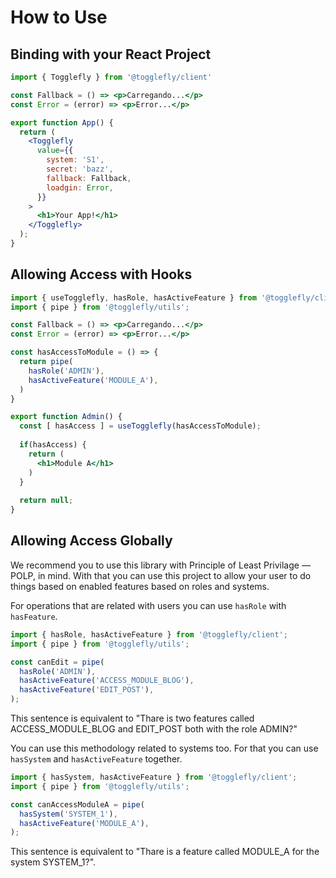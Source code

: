 # How to Use

## Binding with your React Project

```jsx
import { Togglefly } from '@togglefly/client'

const Fallback = () => <p>Carregando...</p>
const Error = (error) => <p>Error...</p>

export function App() {
  return (
    <Togglefly
      value={{
        system: 'S1',
        secret: 'bazz',
        fallback: Fallback,
        loadgin: Error, 
      }}
    >
      <h1>Your App!</h1>
    </Togglefly>
  );
}

```

## Allowing Access with Hooks
```jsx
import { useTogglefly, hasRole, hasActiveFeature } from '@togglefly/client'
import { pipe } from '@togglefly/utils';

const Fallback = () => <p>Carregando...</p>
const Error = (error) => <p>Error...</p>

const hasAccessToModule = () => {
  return pipe(
    hasRole('ADMIN'),
    hasActiveFeature('MODULE_A'),
  )
}

export function Admin() {
  const [ hasAccess ] = useTogglefly(hasAccessToModule);
  
  if(hasAccess) {
    return (
      <h1>Module A</h1>
    )
  }
  
  return null;
}
```

## Allowing Access Globally

We recommend you to use this library with Principle of Least Privilage — POLP, in mind.  With that you can use this project to allow your user to do things based on enabled features based on roles and systems. 

For operations that are related with users you can use `hasRole` with `hasFeature`. 

```javascript
import { hasRole, hasActiveFeature } from '@togglefly/client';
import { pipe } from '@togglefly/utils';

const canEdit = pipe(
  hasRole('ADMIN'),
  hasActiveFeature('ACCESS_MODULE_BLOG'),
  hasActiveFeature('EDIT_POST'),
);
```

This sentence is equivalent to "Thare is two features called ACCESS_MODULE_BLOG and EDIT_POST both with the role ADMIN?"

You can use this methodology related to systems too. For that you can use `hasSystem` and `hasActiveFeature` together. 

```javascript
import { hasSystem, hasActiveFeature } from '@togglefly/client';
import { pipe } from '@togglefly/utils';

const canAccessModuleA = pipe(
  hasSystem('SYSTEM_1'),
  hasActiveFeature('MODULE_A'),
);
```

This sentence is equivalent to "Thare is a feature called MODULE_A for the system SYSTEM_1?".
